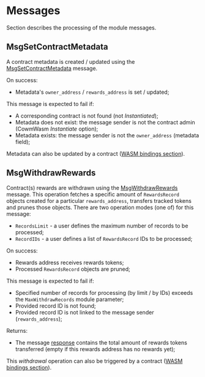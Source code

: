 <!--
order: 2
-->

# Messages

Section describes the processing of the module messages.

## MsgSetContractMetadata

A contract metadata is created / updated using the [MsgSetContractMetadata](https://github.com/archway-network/archway/blob/e130d74bd456be037b4e60dea7dada5d7a8760b5/proto/archway/rewards/v1beta1/tx.proto#L22) message.

On success:

- Metadata's `owner_address` / `rewards_address` is set / updated;

This message is expected to fail if:

* A corresponding contract is not found (not *Instantiated*);
* Metadata does not exist: the message sender is not the contract admin (CowmWasm *Instantiate* option);
* Metadata exists: the message sender is not the `owner_address` (metadata field);

Metadata can also be updated by a contract ([WASM bindings section](08_wasm_bindings.md)).

## MsgWithdrawRewards

Contract(s) rewards are withdrawn using the [MsgWithdrawRewards](https://github.com/archway-network/archway/blob/e130d74bd456be037b4e60dea7dada5d7a8760b5/proto/archway/rewards/v1beta1/tx.proto#L36) message.
This operation fetches a specific amount of `RewardsRecord` objects created for a particular `rewards_address`, transfers tracked tokens and prunes those objects.
There are two operation modes (one of) for this message:

* `RecordsLimit` - a user defines the maximum number of records to be processed;
* `RecordIDs` - a user defines a list of `RewardsRecord` IDs to be processed;

On success:

* Rewards address receives rewards tokens;
* Processed `RewardsRecord` objects are pruned;

This message is expected to fail if:

* Specified number of records for processing (by limit / by IDs) exceeds the `MaxWithdrawRecords` module parameter;
* Provided record ID is not found;
* Provided record ID is not linked to the message sender (`rewards_address`);

Returns:

* The message [response](https://github.com/archway-network/archway/blob/e130d74bd456be037b4e60dea7dada5d7a8760b5/proto/archway/rewards/v1beta1/tx.proto#L42) contains the total amount of rewards tokens transferred (empty if this rewards address has no rewards yet);

This *withdrawal* operation can also be triggered by a contract ([WASM bindings section](08_wasm_bindings.md)).
